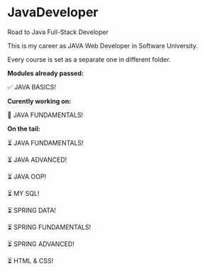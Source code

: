 # JavaDeveloper
Road to Java Full-Stack Developer

This is my career as JAVA Web Developer in Software University.

Every course is set as a separate one in different folder.

**Modules already passed:**

:white_check_mark: JAVA BASICS!


**Curently working on:**

:pencil:  JAVA FUNDAMENTALS!



**Оn the tail:**

⏳  JAVA FUNDAMENTALS!

⏳  JAVA ADVANCED!

⏳  JAVA OOP!

⏳  MY SQL!

⏳  SPRING DATA!

⏳  SPRING FUNDAMENTALS!

⏳  SPRING ADVANCED!

⏳  HTML & CSS!
